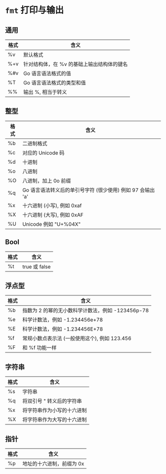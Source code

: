 # `fmt` 打印与输出

## 通用

| 格式 | 含义                                       |
| ---- | ------------------------------------------ |
| %v   | 默认格式                                   |
| %+v  | 针对结构体，在 %v 的基础上输出结构体的键名 |
| %#v  | Go 语言语法格式的值                        |
| %T   | Go 语言语法格式的类型和值                  |
| %%   | 输出 %, 相当于转义                         |

## 整型

| 格式 | 含义                                                        |
| ---- | ----------------------------------------------------------- |
| %b   | 二进制格式                                                  |
| %c   | 对应的 Unicode 码                                           |
| %d   | 十进制                                                      |
| %o   | 八进制                                                      |
| %O   | 八进制，加上 0o 前缀                                        |
| %q   | Go 语言语法转义后的单引号字符 (很少使用) 例如 97 会输出 'a' |
| %x   | 十六进制 (小写), 例如 0xaf                                  |
| %X   | 十六进制 (大写), 例如 0xAF                                  |
| %U   | Unicode 例如 "U+%04X"                                       |

## Bool

| 格式 | 含义          |
| ---- | ------------- |
| %t   | true 或 false |

## 浮点型

| 格式 | 含义                                              |
| ---- | ------------------------------------------------- |
| %b   | 指数为 2 的幂的无小数科学计数法，例如 -123456p-78 |
| %e   | 科学计数法，例如 -1.234456e+78                    |
| %E   | 科学计数法，例如 -1.234456E+78                    |
| %f   | 常规小数点表示法 (一般使用这个), 例如 123.456     |
| %F   | 和 %f 功能一样                                    |

## 字符串

| 格式 | 含义                       |
| ---- | -------------------------- |
| %s   | 字符串                     |
| %q   | 将双引号 " 转义后的字符串  |
| %x   | 将字符串作为小写的十六进制 |
| %X   | 将字符串作为大写的十六进制 |

## 指针

| 格式 | 含义                      |
| ---- | ------------------------- |
| %p   | 地址的十六进制，前缀为 0x |
